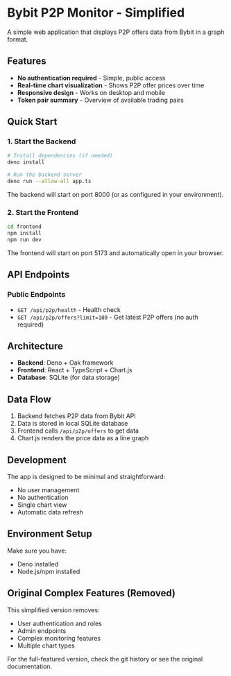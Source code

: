 # Bybit P2P Monitor - Simplified

A simple web application that displays P2P offers data from Bybit in a graph format.

## Features

- **No authentication required** - Simple, public access
- **Real-time chart visualization** - Shows P2P offer prices over time
- **Responsive design** - Works on desktop and mobile
- **Token pair summary** - Overview of available trading pairs

## Quick Start

### 1. Start the Backend

```bash
# Install dependencies (if needed)
deno install

# Run the backend server
deno run --allow-all app.ts
```

The backend will start on port 8000 (or as configured in your environment).

### 2. Start the Frontend

```bash
cd frontend
npm install
npm run dev
```

The frontend will start on port 5173 and automatically open in your browser.

## API Endpoints

### Public Endpoints

- `GET /api/p2p/health` - Health check
- `GET /api/p2p/offers?limit=100` - Get latest P2P offers (no auth required)

## Architecture

- **Backend**: Deno + Oak framework
- **Frontend**: React + TypeScript + Chart.js
- **Database**: SQLite (for data storage)

## Data Flow

1. Backend fetches P2P data from Bybit API
2. Data is stored in local SQLite database
3. Frontend calls `/api/p2p/offers` to get data
4. Chart.js renders the price data as a line graph

## Development

The app is designed to be minimal and straightforward:

- No user management
- No authentication
- Single chart view
- Automatic data refresh

## Environment Setup

Make sure you have:
- Deno installed
- Node.js/npm installed

## Original Complex Features (Removed)

This simplified version removes:
- User authentication and roles
- Admin endpoints
- Complex monitoring features
- Multiple chart types

For the full-featured version, check the git history or see the original documentation.
